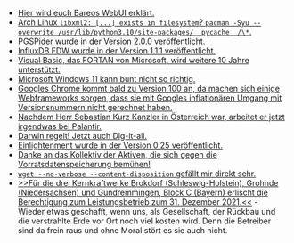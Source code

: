 * [Hier wird euch Bareos WebUI erklärt.](https://www.bareos.com/de/webui-module/)
* [Arch Linux `libxml2: [...] exists in filesystem`? `pacman -Syu --overwrite /usr/lib/python3.10/site-packages/__pycache__/\*`.](https://archlinux.org/news/libxml22912-6-update-may-require-manual-intervention/)
* [PGSPider wurde in der Version 2.0.0 veröffentlicht.](https://www.postgresql.org/about/news/high-performance-sql-cluster-engine-pgspider-200-released-2384/)
* [InfluxDB FDW wurde in der Version 1.1.1 veröffentlicht.](https://www.postgresql.org/about/news/influxdb-fdw-111-released-2377/)
* [Visual Basic, das FORTAN von Microsoft, wird weitere 10 Jahre unterstützt.](https://www.borncity.com/blog/2021/12/27/visual-basic-6-untersttzung-in-windows-nicht-tot-zu-kriegen/)
* [Microsoft Windows 11 kann bunt nicht so richtig.](https://www.borncity.com/blog/2021/12/26/windows-11-microsoft-besttigt-probleme-mit-farbdarstellung/)
* [Googles Chrome kommt bald zu Version 100 an, da machen sich einige Webframeworks sorgen, dass sie mit Googles inflationären Umgang mit Versionsnummern nicht gerechnet haben.](https://blog.fefe.de/?ts=9f366cea)
* [Nachdem Herr Sebastian Kurz Kanzler in Österreich war, arbeitet er jetzt irgendwas bei Palantir.](https://blog.fefe.de/?ts=9f370286)
* [Darwin regelt! Jetzt auch Dig-it-all.](https://blog.fefe.de/?ts=9f34f23d)
* [Einlightenment wurde in der Version 0.25 veröffentlicht.](https://www.phoronix.com/scan.php?page=news_item&px=Enlightenment-0.25)
* [Danke an das Kollektiv der Aktiven, die sich gegen die Vorratsdatenspeicherung bemühen!](https://netzpolitik.org/2021/verfassungsbeschwerde-immer-feste-drauf-auf-die-vorratsdatenspeicherung/)
* [`wget --no-verbose --content-disposition` gefällt mir direkt sehr.](https://www.shellhacks.com/wget-keep-original-filename/)
* [>>Für die drei Kernkraftwerke Brokdorf (Schleswig-Holstein), Grohnde (Niedersachsen) und Gundremmingen, Block C (Bayern) erlischt die Berechtigung zum Leistungsbetrieb zum 31. Dezember 2021.<<](https://www.sonnenseite.com/de/politik/drei-weitere-atomkraftwerke-gehen-vom-netz/) - Wieder etwas geschafft, wenn uns, als Gesellschaft, der Rückbau und die verstrahlte Erde vor Ort noch viel kosten wird. Denn die Betreiber sind da frein raus und ohne Moral stört es sie auch nicht.
